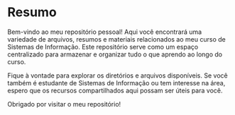 # Resumo
Bem-vindo ao meu repositório pessoal! Aqui você encontrará uma variedade de arquivos, resumos e materiais relacionados ao meu curso de Sistemas de Informação. Este repositório serve como um espaço centralizado para armazenar e organizar tudo o que aprendo ao longo do curso.

Fique à vontade para explorar os diretórios e arquivos disponíveis. Se você também é estudante de Sistemas de Informação ou tem interesse na área, espero que os recursos compartilhados aqui possam ser úteis para você.

Obrigado por visitar o meu repositório!
